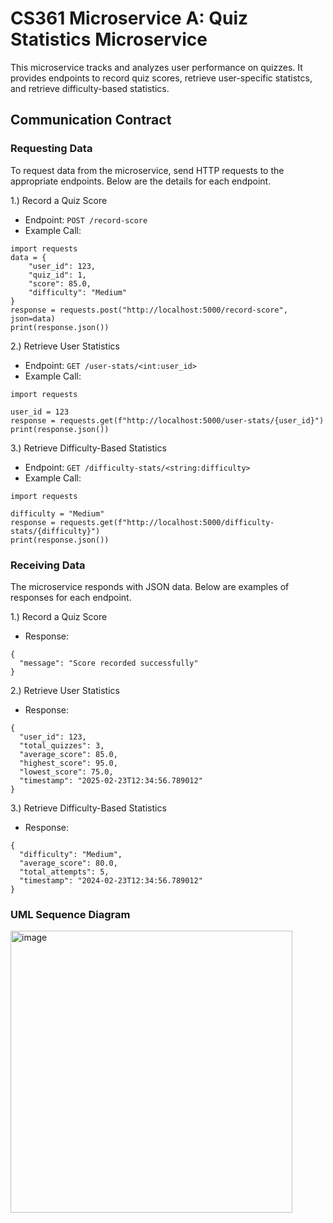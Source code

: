 # CS361 Microservice A: Quiz Statistics Microservice
This microservice tracks and analyzes user performance on quizzes. It provides endpoints to record quiz scores, retrieve user-specific statistcs, and retrieve difficulty-based statistics.

## Communication Contract

### Requesting Data
To request data from the microservice, send HTTP requests to the appropriate endpoints. Below are the details for each endpoint. 

1.) Record a Quiz Score
- Endpoint: ```POST /record-score```
- Example Call:
```
import requests
data = {
    "user_id": 123,
    "quiz_id": 1,
    "score": 85.0,
    "difficulty": "Medium"
}
response = requests.post("http://localhost:5000/record-score", json=data)
print(response.json())
```

2.) Retrieve User Statistics
- Endpoint: ```GET /user-stats/<int:user_id>```
- Example Call:
```
import requests

user_id = 123
response = requests.get(f"http://localhost:5000/user-stats/{user_id}")
print(response.json())
```

3.) Retrieve Difficulty-Based Statistics
- Endpoint: ```GET /difficulty-stats/<string:difficulty>```
- Example Call:
```
import requests

difficulty = "Medium"
response = requests.get(f"http://localhost:5000/difficulty-stats/{difficulty}")
print(response.json())
```

### Receiving Data
The microservice responds with JSON data. Below are examples of responses for each endpoint. 

1.) Record a Quiz Score
- Response:
```
{
  "message": "Score recorded successfully"
}
```

2.) Retrieve User Statistics
- Response:
```
{
  "user_id": 123,
  "total_quizzes": 3,
  "average_score": 85.0,
  "highest_score": 95.0,
  "lowest_score": 75.0,
  "timestamp": "2025-02-23T12:34:56.789012"
}
```

3.) Retrieve Difficulty-Based Statistics
- Response:
```
{
  "difficulty": "Medium",
  "average_score": 80.0,
  "total_attempts": 5,
  "timestamp": "2024-02-23T12:34:56.789012"
}
```
### UML Sequence Diagram
<img width="451" alt="image" src="https://github.com/user-attachments/assets/8e2e84f0-5a19-47c7-8fe4-15c0f8a46e06" />
